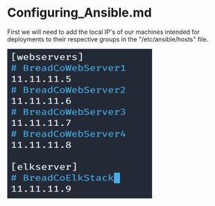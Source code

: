 # Configuring_Ansible.md

 First we will need to add the local IP's of our machines intended for deployments to their respective groups in the "/etc/ansible/hosts" file.

![](https://github.com/Bradley-Stradling/BreadCo_Elk_Stack/blob/master/Images/Ansible/Snip_1.png?raw=true)
